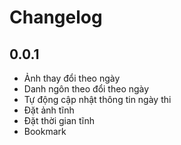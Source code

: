 # Changelog
## 0.0.1
* Ảnh thay đổi theo ngày
* Danh ngôn theo đổi theo ngày
* Tự động cập nhật thông tin ngày thi
* Đặt ảnh tĩnh
* Đặt thời gian tĩnh
* Bookmark